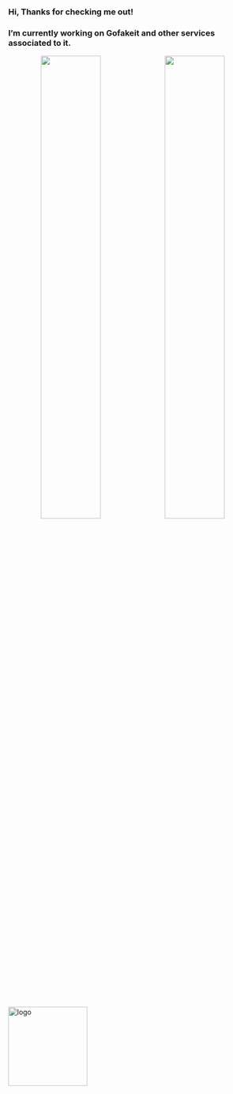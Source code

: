 ### Hi, Thanks for checking me out!

### I’m currently working on Gofakeit and other services associated to it.

<p align="center">
  <img width="49%" src="https://github-readme-stats.vercel.app/api?username=brianvoe&show_icons=true" />
  <img width="49%" src="https://github-readme-streak-stats.herokuapp.com/?user=brianvoe" />
</p>

<img src="https://github-profile-trophy.vercel.app/?username=brianvoe&theme=flat&column=7&margin-w=10" alt="logo" height="160" align="center" />
